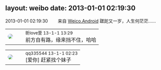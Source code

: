 layout: weibo
date: 2013-01-01 02:19:30
---
<meta name="referrer" content="no-referrer" />

2013-01-01 02:19:30  &nbsp;&nbsp;&nbsp;&nbsp;&nbsp;&nbsp; 来自 <a href="http://app.weibo.com/t/feed/l4RWD" rel="nofollow">Weico.Android</a>
蹉跎又一岁，人生何茫茫…… ​​​

<table style="width: 100%;">
  <tr>
    <td style="width: 40px;"><img style="border-radius:50%" src="https://tva3.sinaimg.cn/crop.0.0.180.180.50/6958d0e3jw1e8qgp5bmzyj2050050aa8.jpg?KID=imgbed,tva&Expires=1624464477&ssig=sAadO7txvx"></td>
    <td colspan="2"><small>昕love萱 13-1-1 13:29</small><br/>前方自有路，缘来挡不住，哈哈</td>
  </tr>
</table>

<table style="width: 100%;">
  <tr>
    <td style="width: 40px;"><img style="border-radius:50%" src="https://tva4.sinaimg.cn/crop.0.0.180.180.50/7d25944djw1e8qgp5bmzyj2050050aa8.jpg?KID=imgbed,tva&Expires=1624464477&ssig=%2FOTlLPwGjG"></td>
    <td colspan="2"><small>qq335544 13-1-1 02:23</small><br/>[爱你] 赶紧找个妹子</td>
  </tr>
</table>
